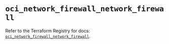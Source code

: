 # `oci_network_firewall_network_firewall`

Refer to the Terraform Registry for docs: [`oci_network_firewall_network_firewall`](https://registry.terraform.io/providers/hashicorp/oci/7.19.0/docs/resources/network_firewall_network_firewall).
